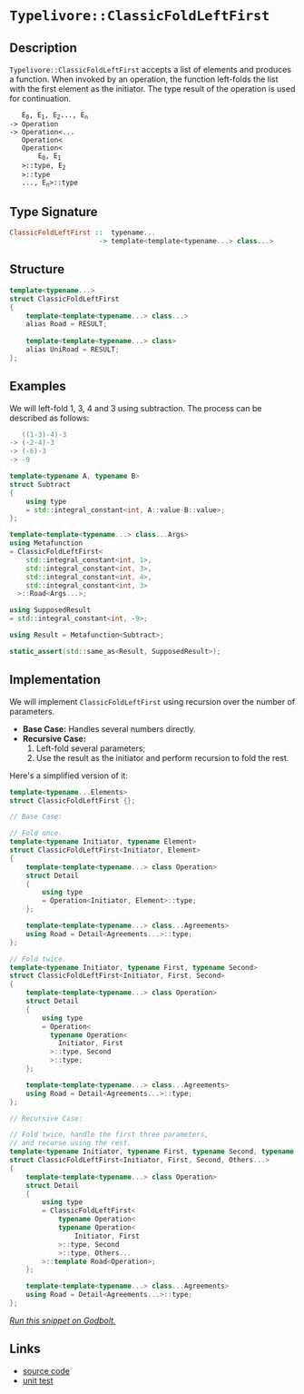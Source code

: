 <!-- Copyright 2024 Feng Mofan
SPDX-License-Identifier: Apache-2.0 -->

# `Typelivore::ClassicFoldLeftFirst`

## Description

`Typelivore::ClassicFoldLeftFirst` accepts a list of elements and produces a function.
When invoked by an operation, the function left-folds the list with the first element as the initiator.
The type result of the operation is used for continuation.
<pre><code>   E<sub>0</sub>, E<sub>1</sub>, E<sub>2</sub>..., E<sub>n</sub>
-> Operation
-> Operation&lt;...
   Operation&lt;
   Operation&lt;
       E<sub>0</sub>, E<sub>1</sub>
   &gt;::type, E<sub>2</sub>
   &gt;::type
   ..., E<sub>n</sub>&gt;::type</code></pre>

## Type Signature

```Haskell
ClassicFoldLeftFirst ::  typename...
                      -> template<template<typename...> class...>
```

## Structure

```C++
template<typename...>
struct ClassicFoldLeftFirst
{
    template<template<typename...> class...>
    alias Road = RESULT;
        
    template<template<typename...> class>
    alias UniRoad = RESULT;
};
```

## Examples

We will left-fold 1, 3, 4 and 3 using subtraction.
The process can be described as follows:

```C++
   ((1-3)-4)-3
-> (-2-4)-3
-> (-6)-3
-> -9
```

```C++
template<typename A, typename B>
struct Subtract
{
    using type
    = std::integral_constant<int, A::value-B::value>;
};

template<template<typename...> class...Args>
using Metafunction 
= ClassicFoldLeftFirst<
    std::integral_constant<int, 1>,
    std::integral_constant<int, 3>,
    std::integral_constant<int, 4>,
    std::integral_constant<int, 3>
  >::Road<Args...>;

using SupposedResult
= std::integral_constant<int, -9>;

using Result = Metafunction<Subtract>;

static_assert(std::same_as<Result, SupposedResult>);
```

## Implementation

We will implement `ClassicFoldLeftFirst` using recursion over the number of parameters.

- **Base Case:** Handles several numbers directly.
- **Recursive Case:**
  1. Left-fold several parameters;
  2. Use the result as the initiator and perform recursion to fold the rest.

Here's a simplified version of it:

```C++
template<typename...Elements>
struct ClassicFoldLeftFirst {};

// Base Case:

// Fold once.
template<typename Initiator, typename Element>
struct ClassicFoldLeftFirst<Initiator, Element>
{
    template<template<typename...> class Operation>
    struct Detail
    {
        using type 
        = Operation<Initiator, Element>::type;
    };

    template<template<typename...> class...Agreements>
    using Road = Detail<Agreements...>::type;
};

// Fold twice.
template<typename Initiator, typename First, typename Second>
struct ClassicFoldLeftFirst<Initiator, First, Second>
{
    template<template<typename...> class Operation>
    struct Detail
    {
        using type 
        = Operation<
          typename Operation<
            Initiator, First
          >::type, Second
          >::type;
    };

    template<template<typename...> class...Agreements>
    using Road = Detail<Agreements...>::type;
};

// Recursive Case:

// Fold twice, handle the first three parameters,
// and recurse using the rest.
template<typename Initiator, typename First, typename Second, typename...Others>
struct ClassicFoldLeftFirst<Initiator, First, Second, Others...>
{
    template<template<typename...> class Operation>
    struct Detail
    {
        using type 
        = ClassicFoldLeftFirst<
            typename Operation<
            typename Operation<
                Initiator, First
            >::type, Second
            >::type, Others...
        >::template Road<Operation>;
    };

    template<template<typename...> class...Agreements>
    using Road = Detail<Agreements...>::type;
};
```

[*Run this snippet on Godbolt.*](https://godbolt.org/#z:OYLghAFBqd5QCxAYwPYBMCmBRdBLAF1QCcAaPECAMzwBtMA7AQwFtMQByARg9KtQYEAysib0QXACx8BBAKoBnTAAUAHpwAMvAFYTStJg1DIApACYAQuYukl9ZATwDKjdAGFUtAK4sGIAKwAzKSuADJ4DJgAcj4ARpjEIACcXKQADqgKhE4MHt6%2BAcEZWY4C4ZExLPGJKbaY9qUMQgRMxAR5Pn5BdQ05za0E5dFxCcmpCi1tHQXdEwNDldVjAJS2qF7EyOwcBJgsaQa7JoFuBACeaYysmAB0d9j0bIIKx9gmGgCCE8ReDgDUbgMCiyyAAYp50KFMFQCKC8MQJn8TAB2KzIgAixysn3eHwA9Hi/hYmEoAST2LjcQS/uDaOg/gItjdcbt9odMMdThcrmw/gBJBjZJhEMh/c6XZi8h57RgEV6476/AgAoEg2mQ6Gw%2BETTkCoUi0h/aVPOWBN441G4v7WsV7A7CjknVn2o5O7mS253V5/ZCqv4AeUuxGFOXlnxtf0V/3RmBadCtNpR2I%2BEYjXiyRjF3KR4dT1uO6IDQZDAl1gscwpIhuNsteIBA4sdyYjKMxgWTCetzvZnO7Dt77uud2ZZp9quHH2AxEwMueYZTNvTEWAfwASqgmPSC38Y3HaJzJ9PZwQFMO6w3uVjKRirzjPtT1WKAO54Jksu09t0S6788t4Suio2Ho0tqBCGkBP5CJgaAMOg85RsqgIkmqEJQjCcIIqabh6hWBogZhhpQTBcFmtezY2n2rqnB%2B/ZfjynojtgY7IUWCQlgw84RghO6xkw8a5vmloCamS6Zo2OYLnm26BmxjScp2eZZt%2BvIycGcknApim/vqVb4TqwlSWa9aNoR0ECHBBmpueja3pJSI3u2lLCZRjrUWytFcspDHer6yETlOM4mi8pHCaJK7rpuSKBIWu58fuJyHoFsqnl6RkXpctmtpl96Equ0EbFkABumBkkoIBOfihKPgQL5bIaCCGOg9BiggJU0JhLVHn8aStNcuwIqQVKEo1fzTsgBUlWFLUldOEzMp8LkDl52m4bpEG8hhEzgYOvJEeZ21ecO/oEK1CLwQQPz/EhwKvuqaFaphZY6aKm1gX8e2wYax2nSljFkQpi1OjRVHrd5o6%2BcCrFqaGIV2dxsX8XZSaaYuGYruJKP5tFKrIbdqGaq98mWXmoNQ%2BxRN2VppOqeTGnE1pK3/nhhP0y2aUme9ZmwZjVns9yX0nQkv089ZwMlRFJFuDT6lvI5wlZXLHwA2LvYq3RHpnuD453Ilx7BeadlTRLUUxbx8YJQFeua9gxmXorCsdveABULuu27eJUq7AAq2BCF7rse87bvB4HSs4mYgQRL6XhYFFbgwVsaQnvO77uSDO0lR8B30US52XcqQheLEF1MA4/2hWjSkcvL2MTOg9YRLsU5iAA%2BjBcyCJyjeGh89aFWIXiYAAtBYfcD46ssdg5jsfIDbkuq5oPW8xwITsQwD67iU0ALK8VQXgMA4OQSdu10oXS92E3TcMEPXICN5gze0G3Agd1h3d/FwryDcJdcN4Ij9gzP3bi0TuJwP6BG/gpP%2B98AFPxfgwN%2BXdBCGkkFA3%2Bt9/5NyAQgpB4CUF/EgbDLGNsQASwPOvYWpF7afCmoXNIxRMDoDygoLwtA5Q4lrpg2B2DW4gMMO/AhQ8kjyhoR8I2mBWHsJNn8XeLR96H3Um4Quxdgxl2oTPOYjhkAt2QgkAgEAYEKGuLo4KbgWFsLevQxhzDJGWNeMsLEHBVi0E4P4XgfgOBaFIKgTgbhrDWEjOsTYJVzCBB4KQAgmhnGrAANYBAABw3H8AANgSSkqQ/hkQpMkEkQI2T9CcEkLwFgEgNAaFIJ47xviOC8AUCACpUSvHONIHAWAMBEAgHWAQNIXgwIUAgGgfYdAEhRGuJwVQ6Sh45L%2BMAZAyBP6SBuGYXgTDCAkDwPXVI/BBAiDEOwKQMhBCKBUOoZppBdCpCfMGNInAeAuLcR46JPjOD%2Bj6b05UqAqB/EmSk6ZkhZnzMWcsv4EAPDDPoMQJEEcuDLF4E0rQqwIBICGWkEZZABmovRSAYAUgzB8DoP1epEBYjPNiBEVoZw7m8HJcwYgZx/SxG0NBJpEShkmn9AwWgVLzlYFiF4YAbgxC0HqdwXgWAWCGGAOIXl8IWV4GKqK7xmBVD5V2NS8gADXHnNoHgWIwZ6UeCwM8i6eBSlitIMVYgsRMiYBjJKowuqjDRNWFQAwG8ABqeBMBPhkp4iJOzhCiHEIcwNJy1DPMufoKVKAAmWH0Hq%2BpkBVioCTjkUVQ864FlMJYawZhqlWuIJsyR8BVh2Hlc4CArhph%2BFSGECIwwqijFSMUbIAga16FbY0BYIxEjjHqBWpokx2ieE6HoctR8BD9DaD2ptfbbDDo7eMYds6liwrWBsLYEgHkcHcZU55NSflTJmXMhZUgQUQFwOsqFYTYXwpdasVqm5RgQDiSASQgQbh5ORJIDQkgzCSBSeU1JSRCkcGKaQUp4SbgZLSUkBJXAUn%2BEkFwfweSUn7vOTUupDTIkutaR05FXT3l9PIJQLFkKxlsE4K0FghVkRDyYMxTMXAkg3C4DcZV%2BARSbL0IGvZIbpBhqUBG85uh8XXKYLcsVO691VN4DUt5PS%2BkMm%2BbR%2BjjHmMrlY%2BxzjoLwVoshdCwIZg4V4eaUilFqAIUJDI4M6zhnRjqYY75IwrGuAVJoOwoWlBSXnNpZSjVAX6WMuZQ4DV7LZScu5c8vlAqhW0BFRqiVUqZXePwGNRwirnkqrVdsCJD9tXeN1fqylRrtjeNNeaiJVqbVKHtal5c%2BG3VME9d631EoNX8eDQcoTshw1nO8eJ6Nzqc1WHjSVpNr6fFptfpwTNt9s1xosPmhThbi1TbLQOydfgq2wSXSEWCq7m3pEyG23Io6CgtrO92htiwTsTsaNOkd%2BRa09EHc947865hTEu29n7gw7u9u3RukJIPtVyYPZwP4znNOue02xjjGhQVXpFMZu95nEWPswM%2BxI03tUQag2xjQ2SND%2BAQykVjGhajyZebU2wuGEUtLaZ07pHy7MUdGeMjgtGZksAUIVBZhUdPsgmKs7jGytlHKDfsiQfXjkicGzoEAwRJPSfuWByHWHXkkc%2BWp4gLA%2BcC6FyLh0iIwUOfRcZwIZmmeWZQJbyFHPHejEFwwluwukgt1FwQXRBuckEu8wiXzZKKX0qC2HhlTKWUResxyrlPL0uYH5YK4VoqIkpcdRV8Vcqj7ZfObl8a6qLWFeeSVg1ZxysmqLdV3gtXbUNcdU1izfB3UKC9T6v1XXZACd69LgbkaVcjeMMthNsRNszcaKKvEf8xt5oLQkItWAJ%2BPZyC4fbf29D1oqMD67JQcgHa7TkL747ttPcXZv/tvQp0rqB3O8dF/XsP/mHftdZbglbvXRDp52uOAw/9wCvzoLn8J7jcD7ijhLjejCrbg%2BqQE%2BlgHjjuoTiAGYGxoECTn%2BoEDkoEIEHklwOkphtUpwDho0rAfEihjcB%2BlwIEAkshhHP4BoCkgBmBoED/kQfTnbjuisoQQpsQZjjEpakLGvpIEAA%3D)

## Links

- [source code](../../../../conceptrodon/typelivore/classic_fold_left_first.hpp)
- [unit test](../../../../tests/unit/typelivore/classic_fold_left_first.test.hpp)
